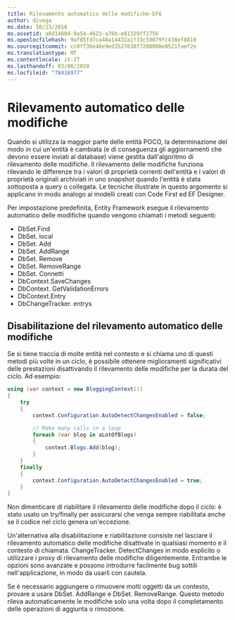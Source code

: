 ```yaml
---
title: Rilevamento automatico delle modifiche-EF6
author: divega
ms.date: 10/23/2016
ms.assetid: a8d1488d-9a54-4623-a76b-e81329ff2756
ms.openlocfilehash: 9af85fd7ca48a14432a1f33c59079fc438ef8810
ms.sourcegitcommit: cc0ff36e46e9ed3527638f7208000e8521faef2e
ms.translationtype: MT
ms.contentlocale: it-IT
ms.lasthandoff: 03/06/2020
ms.locfileid: "78416977"
---
```

# <a name="automatic-detect-changes"></a>Rilevamento automatico delle modifiche
Quando si utilizza la maggior parte delle entità POCO, la determinazione del modo in cui un'entità è cambiata (e di conseguenza gli aggiornamenti che devono essere inviati al database) viene gestita dall'algoritmo di rilevamento delle modifiche. Il rilevamento delle modifiche funziona rilevando le differenze tra i valori di proprietà correnti dell'entità e i valori di proprietà originali archiviati in uno snapshot quando l'entità è stata sottoposta a query o collegata. Le tecniche illustrate in questo argomento si applicano in modo analogo ai modelli creati con Code First ed EF Designer.  

Per impostazione predefinita, Entity Framework esegue il rilevamento automatico delle modifiche quando vengono chiamati i metodi seguenti:  

- DbSet.Find  
- DbSet. local  
- DbSet. Add  
- DbSet. AddRange
- DbSet. Remove  
- DbSet. RemoveRange
- DbSet. Connetti  
- DbContext.SaveChanges  
- DbContext. GetValidationErrors  
- DbContext.Entry  
- DbChangeTracker. entrys  

## <a name="disabling-automatic-detection-of-changes"></a>Disabilitazione del rilevamento automatico delle modifiche  

Se si tiene traccia di molte entità nel contesto e si chiama uno di questi metodi più volte in un ciclo, è possibile ottenere miglioramenti significativi delle prestazioni disattivando il rilevamento delle modifiche per la durata del ciclo. Ad esempio:  

``` csharp
using (var context = new BloggingContext())
{
    try
    {
        context.Configuration.AutoDetectChangesEnabled = false;

        // Make many calls in a loop
        foreach (var blog in aLotOfBlogs)
        {
            context.Blogs.Add(blog);
        }
    }
    finally
    {
        context.Configuration.AutoDetectChangesEnabled = true;
    }
}
```  

Non dimenticare di riabilitare il rilevamento delle modifiche dopo il ciclo: è stato usato un try/finally per assicurarsi che venga sempre riabilitata anche se il codice nel ciclo genera un'eccezione.  

Un'alternativa alla disabilitazione e riabilitazione consiste nel lasciare il rilevamento automatico delle modifiche disattivate in qualsiasi momento e il contesto di chiamata. ChangeTracker. DetectChanges in modo esplicito o utilizzare i proxy di rilevamento delle modifiche diligentemente. Entrambe le opzioni sono avanzate e possono introdurre facilmente bug sottili nell'applicazione, in modo da usarli con cautela.  

Se è necessario aggiungere o rimuovere molti oggetti da un contesto, provare a usare DbSet. AddRange e DbSet. RemoveRange. Questo metodo rileva automaticamente le modifiche solo una volta dopo il completamento delle operazioni di aggiunta o rimozione. 
